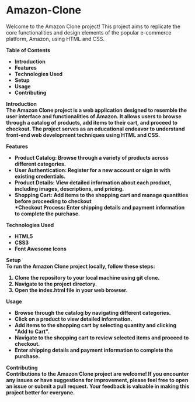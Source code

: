# Amazon-Clone
Welcome to the Amazon Clone project! This project aims to replicate the core functionalities and design elements of the popular e-commerce platform, Amazon, using HTML and CSS.<br>

<b>Table of Contents<br>
* Introduction<br>
* Features<br>
* Technologies Used<br>
* Setup<br>
* Usage<br>
* Contributing<br>


Introduction<br>
The Amazon Clone project is a web application designed to resemble the user interface and functionalities of Amazon. It allows users to browse through a catalog of products, add items to their cart, and proceed to checkout. The project serves as an educational endeavor to understand front-end web development techniques using HTML and CSS.<br>


Features<br>

* Product Catalog: Browse through a variety of products across different categories.<br>
* User Authentication: Register for a new account or sign in with existing credentials.<br>
* Product Details: View detailed information about each product, including images, descriptions, and pricing.<br>
* Shopping Cart: Add items to the shopping cart and manage quantities before proceeding to checkout<br>
*Checkout Process: Enter shipping details and payment information to complete the purchase.<br>

Technologies Used<br>
* HTML5<br>
* CSS3<br>
* Font Awesome Icons<br>


Setup<br>
To run the Amazon Clone project locally, follow these steps:<br>

1. Clone the repository to your local machine using git clone.<br>
2. Navigate to the project directory.<br>
3. Open the index.html file in your web browser.<br>


Usage<br>
* Browse through the catalog by navigating different categories.<br>
* Click on a product to view detailed information.<br>
* Add items to the shopping cart by selecting quantity and clicking "Add to Cart".<br>
* Navigate to the shopping cart to review selected items and proceed to checkout.<br>
* Enter shipping details and payment information to complete the purchase.<br>


Contributing<br>
Contributions to the Amazon Clone project are welcome! If you encounter any issues or have suggestions for improvement, please feel free to open an issue or submit a pull request. Your feedback is valuable in making this project better for everyone.
